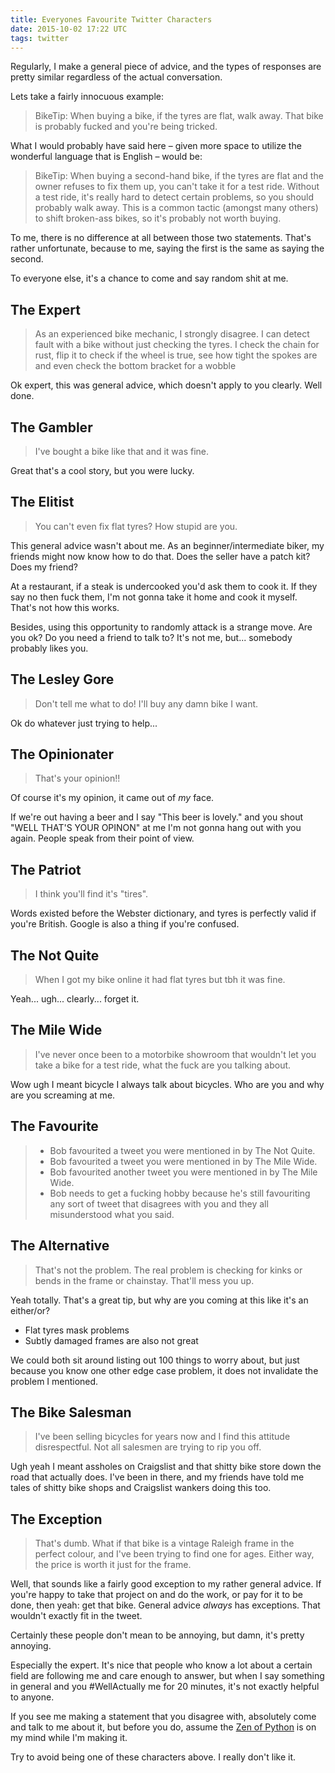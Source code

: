 ```yaml
---
title: Everyones Favourite Twitter Characters
date: 2015-10-02 17:22 UTC
tags: twitter
---
```


Regularly, I make a general piece of advice, and the types of responses are pretty similar regardless of the actual conversation.

Lets take a fairly innocuous example: 

> BikeTip: When buying a bike, if the tyres are flat, walk away. That bike is probably fucked and you're being tricked.

What I would probably have said here – given more space to utilize the wonderful language that is English – would be:

> BikeTip: When buying a second-hand bike, if the tyres are flat and the owner refuses to fix them up, you can't take it for a test ride. Without a test ride, it's really hard to detect certain problems, so you should probably walk away. This is a common tactic (amongst many others) to shift broken-ass bikes, so it's probably not worth buying.

To me, there is no difference at all between those two statements. That's rather unfortunate, because to me, saying the first is the same as saying the second. 

To everyone else, it's a chance to come and say random shit at me.

## The Expert

> As an experienced bike mechanic, I strongly disagree. I can detect fault with a bike without just checking the tyres. I check the chain for rust, flip it to check if the wheel is true, see how tight the spokes are and even check the bottom bracket for a wobble

Ok expert, this was general advice, which doesn't apply to you clearly. Well done. 

## The Gambler

> I've bought a bike like that and it was fine. 

Great that's a cool story, but you were lucky.

## The Elitist

> You can't even fix flat tyres? How stupid are you.

This general advice wasn't about me. As an beginner/intermediate biker, my friends might now know how to do that. Does the seller have a patch kit? Does my friend? 

At a restaurant, if a steak is undercooked you'd ask them to cook it. If they say no then fuck them, I'm not gonna take it home and cook it myself. That's not how this works.

Besides, using this opportunity to randomly attack is a strange move. Are you ok? Do you need a friend to talk to? It's not me, but... somebody probably likes you.

## The Lesley Gore

> Don't tell me what to do! I'll buy any damn bike I want.

Ok do whatever just trying to help...

## The Opinionater

> That's your opinion!!

Of course it's my opinion, it came out of _my_ face. 

If we're out having a beer and I say "This beer is lovely." and you shout "WELL THAT'S YOUR OPINON" at me I'm not gonna hang out with you again. People speak from their point of view.

## The Patriot

> I think you'll find it's "tires".

Words existed before the Webster dictionary, and tyres is perfectly valid if you're British. Google is also a thing if you're confused.

## The Not Quite

> When I got my bike online it had flat tyres but tbh it was fine.

Yeah... ugh... clearly... forget it.

## The Mile Wide

> I've never once been to a motorbike showroom that wouldn't let you take a bike for a test ride, what the fuck are you talking about.

Wow ugh I meant bicycle I always talk about bicycles. Who are you and why are you screaming at me.

## The Favourite

> - Bob favourited a tweet you were mentioned in by The Not Quite.
> - Bob favourited a tweet you were mentioned in by The Mile Wide.
> - Bob favourited another tweet you were mentioned in by The Mile Wide.
> - Bob needs to get a fucking hobby because he's still favouriting any sort of tweet that disagrees with you and they all misunderstood what you said.

## The Alternative

> That's not the problem. The real problem is checking for kinks or bends in the frame or chainstay. That'll mess you up.

Yeah totally. That's a great tip, but why are you coming at this like it's an either/or? 

- Flat tyres mask problems
- Subtly damaged frames are also not great

We could both sit around listing out 100 things to worry about, but just because you know one other edge case problem, it does not invalidate the problem I mentioned.

## The Bike Salesman

> I've been selling bicycles for years now and I find this attitude disrespectful. Not all salesmen are trying to rip you off.

Ugh yeah I meant assholes on Craigslist and that shitty bike store down the road that actually does. I've been in there, and my friends have told me tales of shitty bike shops and Craigslist wankers doing this too.

## The Exception

> That's dumb. What if that bike is a vintage Raleigh frame in the perfect colour, and I've been trying to find one for ages. Either way, the price is worth it just for the frame.

Well, that sounds like a fairly good exception to my rather general advice. If you're happy to take that project on and do the work, or pay for it to be done, then yeah: get that bike. General advice _always_ has exceptions. That wouldn't exactly fit in the tweet.


Certainly these people don't mean to be annoying, but damn, it's pretty annoying.  

Especially the expert. It's nice that people who know a lot about a certain field are following me and care enough to answer, but when I say something in general and you #WellActually me for 20 minutes, it's not exactly helpful to anyone.

If you see me making a statement that you disagree with, absolutely come and talk to me about it, but before you do, assume the [Zen of Python](https://www.python.org/dev/peps/pep-0020/) is on my mind while I'm making it.

Try to avoid being one of these characters above. I really don't like it. 
